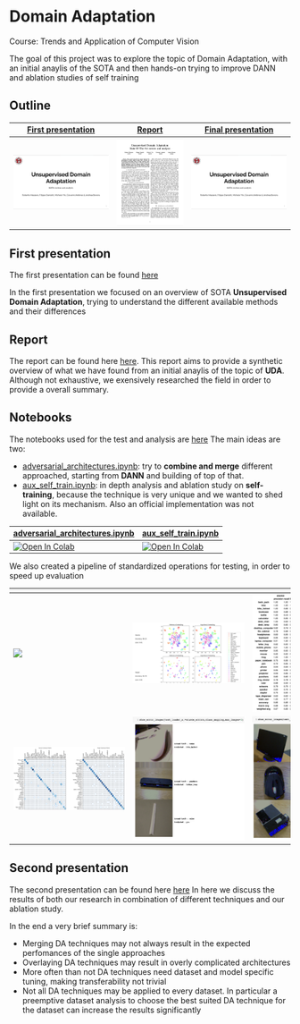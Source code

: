 # Domain Adaptation 
Course: Trends and Application of Computer Vision

The goal of this project was to explore the topic of Domain Adaptation, with an initial anaylis of the SOTA and then hands-on trying to improve DANN and ablation studies of self training

## Outline

| <a href="static/assets/presentations/TACV-I-milestone.pdf" target="_blank"><b>First presentation</b></a> | <a href="static/assets/report/report.pdf" target="_blank"><b>Report</b></a> | <a href="static/assets/presentations/TACV-final-presentation.pdf" target="_blank"><b>Final presentation</b></a> |
|--------------------------------------------------------------------------------------------------------------------------|---------------------------------------------------------------------------------------------------------------------------------|--------------------------------------------------------------------------------------------------------------------------------|
| [![](static/assets/images/thumbnails/first%20presentation.png)](docs/presentations/TACV-I-milestone.pdf)              | [![](static/assets/images/thumbnails/report.png)](docs/report/report.pdf)         | [![](static/assets/images/thumbnails/first%20presentation.png)](docs/presentations/TACV-final-presentation.pdf)        |



## First presentation
The first presentation can be found [here](static/assets/presentations/TACV-I-milestone.pdf)

In the first presentation we focused on an overview of SOTA **Unsupervised Domain Adaptation**, trying to understand the different available methods and their differences
## Report
The report can be found here [here](docs/report/report.pdf).
This report aims to provide a synthetic overview of what we have found from an initial anaylis of the topic of **UDA**. Although not exhaustive, we exensively researched the field in order to provide a overall summary.
## Notebooks
The notebooks used for the test and analysis are [here](src/notebooks/)
The main ideas are two:
- [adversarial_architectures.ipynb](src/notebooks/adversarial_architectures.ipynb): try to **combine and merge** different approached, starting from **DANN** and building of top of that. 
- [aux_self_train.ipynb](src/notebooks/aux_self_train.ipynb): in depth analysis and ablation study on **self-training**, because the technique is very unique and we wanted to shed light on its mechanism. Also an official implementation was not available. 

| [adversarial_architectures.ipynb](src/notebooks/adversarial_architectures.ipynb) | [aux_self_train.ipynb](src/notebooks/aux_self_train.ipynb) |
| -------------------------------------------------------------------------------- | ---------------------------------------------------------- |
 <a target="_blank" href="https://colab.research.google.com/github/filippodaniotti/TACV-DA-project/blob/master/src/notebooks/adversarial_architectures.ipynb">  <img src="https://colab.research.google.com/assets/colab-badge.svg" alt="Open In Colab"/> | <a target="_blank" href="https://colab.research.google.com/github/filippodaniotti/TACV-DA-project/blob/master/src/notebooks/aux_self_train.ipynb">  <img src="https://colab.research.google.com/assets/colab-badge.svg" alt="Open In Colab"/> |

We also created a pipeline of standardized operations for testing, in order to speed up evaluation 

|<div style="width:200px"></div>| <div style="width:200px"></div>| <div style="width:200px"></div>|
|--------------------------------------------------------------------------------------------------------------------------|---------------------------------------------------------------------------------------------------------------------------------|--------------------------------------------------------------------------------------------------------------------------------|
| [![](static/assets/images/output.gif)](static/assets/images/output.gif)              | [![](static/assets/images/t-SNE.png)](static/assets/images/t-SNE.png)         | [![](static/assets/images/classification%20report.png)](static/assets/images/classification%20report.png)        |
|[![](static/assets/images/confusion%20matrixes.png)](static/assets/images/confusion%20matrixes.png)              | [![](static/assets/images/source_errors.png)](static/assets/images/source_errors.png)         | [![](static/assets/images/target_errors.png)](static/assets/images/target_errors.png)        |

## Second presentation
The second presentation can be found here [here](static/assets/presentations/TACV-final-presentation)
In here we discuss the results of both our research in combination of different techniques and our ablation study.

In the end a very brief summary is:
- Merging DA techniques may not always result in the expected perfomances of the single approaches
- Overlaying DA techniques may result in overly complicated architectures
- More often than not DA techniques need dataset and model specific tuning, making transferability not trivial
- Not all DA techniques may be applied to every dataset. In particular a preemptive dataset analysis to choose the best suited DA technique for the dataset can increase the results significantly